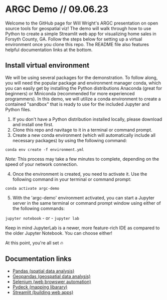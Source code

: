 # ARGC Demo // 09.06.23

Welcome to the GitHub page for Will Wright's ARGC presentation on open source tools for geospatial viz! The demo will walk through how to use Python to create a simple Streamlit web app for visualizing home sales in Forsyth County, GA. Follow the steps below for setting up a virtual environment once you clone this repo. The README file also features helpful documentation links at the bottom.

## Install virtual environment

We will be using several packages for the demonstration. To follow along, you will need the popular package and environment manager conda, which you can easily get by installing the Python distributions Anaconda (great for beginners) or Miniconda (recommended for more experienced programmers). In this demo, we will utilize a conda environment to create a contained "sandbox" that is ready to use for the included Jupyter and Python files.

1) If you don't have a Python distribution installed locally, please download and install one first.
2) Clone this repo and navitage to it in a terminal or command prompt.
3) Create a new conda environment (which will automatically include all necessary packages) by using the following command:

`conda env create -f environment.yml`

<em>Note:</em> This process may take a few minutes to complete, depending on the speed of your network connection. 

4) Once the environment is created, you need to activate it. Use the following command in your terminal or command prompt:

`conda activate argc-demo`

5) With the 'argc-demo' environment activated, you can start a Jupyter server in the same terminal or command prompt window using either of the following commands:

`jupyter notebook` - or - `jupyter lab`

Keep in mind JupyterLab is a newer, more feature-rich IDE as compared to the older Jupyter Notebook. You can choose either!

At this point, you're all set 🔥

## Documentation links
 - <a href="https://pandas.pydata.org/docs/index.html">Pandas (spatial data analysis)</a>
 - <a href="https://geopandas.org/en/stable/">Geopandas (geospatial data analysis)</a>
 - <a href="https://selenium-python.readthedocs.io/index.html">Selenium (web browswer automation)</a>
 - <a href="https://pydeck.gl/">Pydeck (mapping libarary)</a>
 - <a href="https://streamlit.io/">Streamlit (building web apps)</a>
